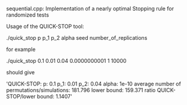 sequential.cpp:
Implementation of a nearly optimal Stopping rule for randomized tests


Usage of the QUICK-STOP tool:

 ./quick_stop p p_1 p_2 alpha seed number_of_replications
 
for example
 
 ./quick_stop 0.1 0.01 0.04 0.0000000001 1 10000
 
should give

'QUICK-STOP:
p: 0.1
p_1: 0.01
p_2: 0.04
alpha: 1e-10
average number of permutations/simulations: 181.796
lower bound: 159.371
ratio QUICK-STOP/lower bound: 1.1407'

